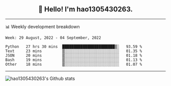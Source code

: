 <h2 align="center">👋 Hello! I'm hao1305430263.</h2>


---- 
📊 Weekly development breakdown

<!--START_SECTION:waka-->
```text
Week: 29 August, 2022 - 04 September, 2022

Python   27 hrs 30 mins  ███████████████████████▒░   93.59 % 
Text     23 mins         ▒░░░░░░░░░░░░░░░░░░░░░░░░   01.35 % 
JSON     20 mins         ▒░░░░░░░░░░░░░░░░░░░░░░░░   01.18 % 
Bash     19 mins         ▒░░░░░░░░░░░░░░░░░░░░░░░░   01.13 % 
Other    18 mins         ▒░░░░░░░░░░░░░░░░░░░░░░░░   01.07 % 
```
<!--END_SECTION:waka-->
----
![hao1305430263's Github stats](https://github-readme-stats.vercel.app/api?username=hao1305430263&show_icons=true)


<!--
**hao1305430263/hao1305430263** is a ✨ _special_ ✨ repository because its `README.md` (this file) appears on your GitHub profile.

Here are some ideas to get you started:

- 🔭 I’m currently working on ...
- 🌱 I’m currently learning ...
- 👯 I’m looking to collaborate on ...
- 🤔 I’m looking for help with ...
- 💬 Ask me about ...
- 📫 How to reach me: ...
- 😄 Pronouns: ...
- ⚡ Fun fact: ...
-->
